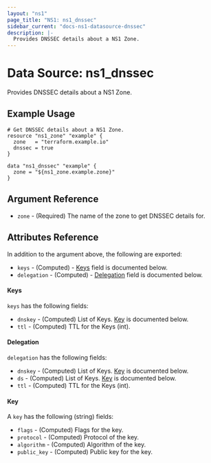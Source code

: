 ```yaml
---
layout: "ns1"
page_title: "NS1: ns1_dnssec"
sidebar_current: "docs-ns1-datasource-dnssec"
description: |-
  Provides DNSSEC details about a NS1 Zone.
---
```


# Data Source: ns1_dnssec

Provides DNSSEC details about a NS1 Zone.

## Example Usage

```hcl
# Get DNSSEC details about a NS1 Zone.
resource "ns1_zone" "example" {
  zone   = "terraform.example.io"
  dnssec = true
}

data "ns1_dnssec" "example" {
  zone = "${ns1_zone.example.zone}"
}
```

## Argument Reference

* `zone` - (Required) The name of the zone to get DNSSEC details for.

## Attributes Reference

In addition to the argument above, the following are exported:

* `keys` - (Computed) - [Keys](#keys-1) field is documented below.
* `delegation` - (Computed) - [Delegation](#delegation-1) field is documented
  below.

#### Keys

`keys` has the following fields:

* `dnskey` - (Computed) List of Keys. [Key](#key) is documented below.
* `ttl` - (Computed) TTL for the Keys (int).

#### Delegation

`delegation` has the following fields:

* `dnskey` - (Computed) List of Keys. [Key](#key) is documented below.
* `ds` - (Computed) List of Keys. [Key](#key) is documented below.
* `ttl` - (Computed) TTL for the Keys (int).

#### Key

A `key` has the following (string) fields:

* `flags` - (Computed) Flags for the key.
* `protocol` - (Computed) Protocol of the key.
* `algorithm` - (Computed) Algorithm of the key.
* `public_key` - (Computed) Public key for the key.
